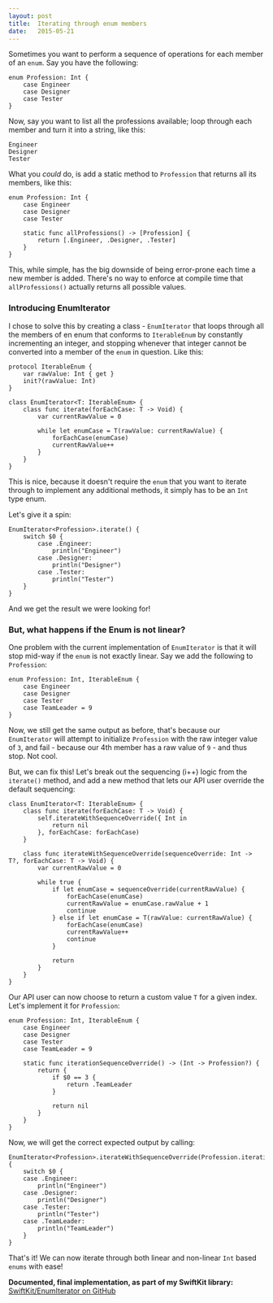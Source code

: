 ```yaml
---
layout: post
title:  Iterating through enum members
date:   2015-05-21
---
```


Sometimes you want to perform a sequence of operations for each member of an `enum`. Say you have the following:

```
enum Profession: Int {
    case Engineer
    case Designer
    case Tester
}
```

Now, say you want to list all the professions available; loop through each member and turn it into a string, like this:

```
Engineer
Designer
Tester
```

What you *could* do, is add a static method to `Profession` that returns all its members, like this:

```
enum Profession: Int {
    case Engineer
    case Designer
    case Tester
    
    static func allProfessions() -> [Profession] {
        return [.Engineer, .Designer, .Tester]
    }
}
```

This, while simple, has the big downside of being error-prone each time a new member is added. There's no way to enforce at compile time that `allProfessions()` actually returns all possible values.

### Introducing EnumIterator

I chose to solve this by creating a class - `EnumIterator` that loops through all the members of en enum that conforms to `IterableEnum` by constantly incrementing an integer, and stopping whenever that integer cannot be converted into a member of the `enum` in question. Like this:

```
protocol IterableEnum {
    var rawValue: Int { get }
    init?(rawValue: Int)
}

class EnumIterator<T: IterableEnum> {
    class func iterate(forEachCase: T -> Void) {
        var currentRawValue = 0
        
        while let enumCase = T(rawValue: currentRawValue) {
            forEachCase(enumCase)
            currentRawValue++
        }
    }
}
```
This is nice, because it doesn't require the `enum` that you want to iterate through to implement any additional methods, it simply has to be an `Int` type enum.

Let's give it a spin:

```
EnumIterator<Profession>.iterate() {
    switch $0 {
        case .Engineer:
            println("Engineer")
        case .Designer:
            println("Designer")
        case .Tester:
            println("Tester")
    }
}
```

And we get the result we were looking for!

### But, what happens if the Enum is not linear?

One problem with the current implementation of `EnumIterator` is that it will stop mid-way if the `enum` is not exactly linear. Say we add the following to `Profession`:

```
enum Profession: Int, IterableEnum {
    case Engineer
    case Designer
    case Tester
    case TeamLeader = 9
}
```

Now, we still get the same output as before, that's because our `EnumIterator` will attempt to initialize `Profession` with the raw integer value of `3`, and fail - because our 4th member has a raw value of `9` - and thus stop. Not cool.

But, we can fix this! Let's break out the sequencing (i++) logic from the `iterate()` method, and add a new method that lets our API user override the default sequencing:


```
class EnumIterator<T: IterableEnum> {
    class func iterate(forEachCase: T -> Void) {
        self.iterateWithSequenceOverride({ Int in
            return nil
        }, forEachCase: forEachCase)
    }
    
    class func iterateWithSequenceOverride(sequenceOverride: Int -> T?, forEachCase: T -> Void) {
        var currentRawValue = 0
        
        while true {
            if let enumCase = sequenceOverride(currentRawValue) {
                forEachCase(enumCase)
                currentRawValue = enumCase.rawValue + 1
                continue
            } else if let enumCase = T(rawValue: currentRawValue) {
                forEachCase(enumCase)
                currentRawValue++
                continue
            }
            
            return
        }
    }
}
```

Our API user can now choose to return a custom value `T` for a given index. Let's implement it for `Profession`:

```
enum Profession: Int, IterableEnum {
    case Engineer
    case Designer
    case Tester
    case TeamLeader = 9
    
    static func iterationSequenceOverride() -> (Int -> Profession?) {
        return {
            if $0 == 3 {
                return .TeamLeader
            }
            
            return nil
        }
    }
}
```

Now, we will get the correct expected output by calling:

```
EnumIterator<Profession>.iterateWithSequenceOverride(Profession.iterationSequenceOverride()) {
    switch $0 {
    case .Engineer:
        println("Engineer")
    case .Designer:
        println("Designer")
    case .Tester:
        println("Tester")
    case .TeamLeader:
        println("TeamLeader")
    }
}
```

That's it! We can now iterate through both linear and non-linear `Int` based `enums` with ease!

**Documented, final implementation, as part of my SwiftKit library:**
<br/>
[SwiftKit/EnumIterator on GitHub](https://github.com/JohnSundell/SwiftKit/blob/master/Source/EnumIterator.swift)